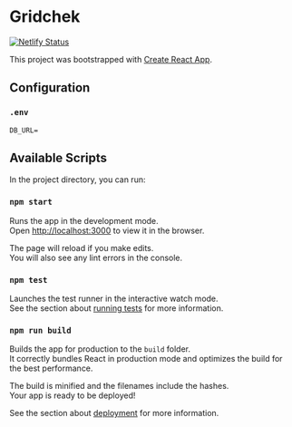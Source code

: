 # Gridchek

[![Netlify Status](https://api.netlify.com/api/v1/badges/6529608a-44bd-48d6-808f-3f6dbc3ef993/deploy-status)](https://app.netlify.com/sites/gridchek/deploys)


This project was bootstrapped with [Create React App](https://github.com/facebook/create-react-app).

## Configuration
### `.env`
```
DB_URL=
```


## Available Scripts

In the project directory, you can run:

### `npm start`

Runs the app in the development mode.<br>
Open [http://localhost:3000](http://localhost:3000) to view it in the browser.

The page will reload if you make edits.<br>
You will also see any lint errors in the console.

### `npm test`

Launches the test runner in the interactive watch mode.<br>
See the section about [running tests](https://facebook.github.io/create-react-app/docs/running-tests) for more information.

### `npm run build`

Builds the app for production to the `build` folder.<br>
It correctly bundles React in production mode and optimizes the build for the best performance.

The build is minified and the filenames include the hashes.<br>
Your app is ready to be deployed!

See the section about [deployment](https://facebook.github.io/create-react-app/docs/deployment) for more information.